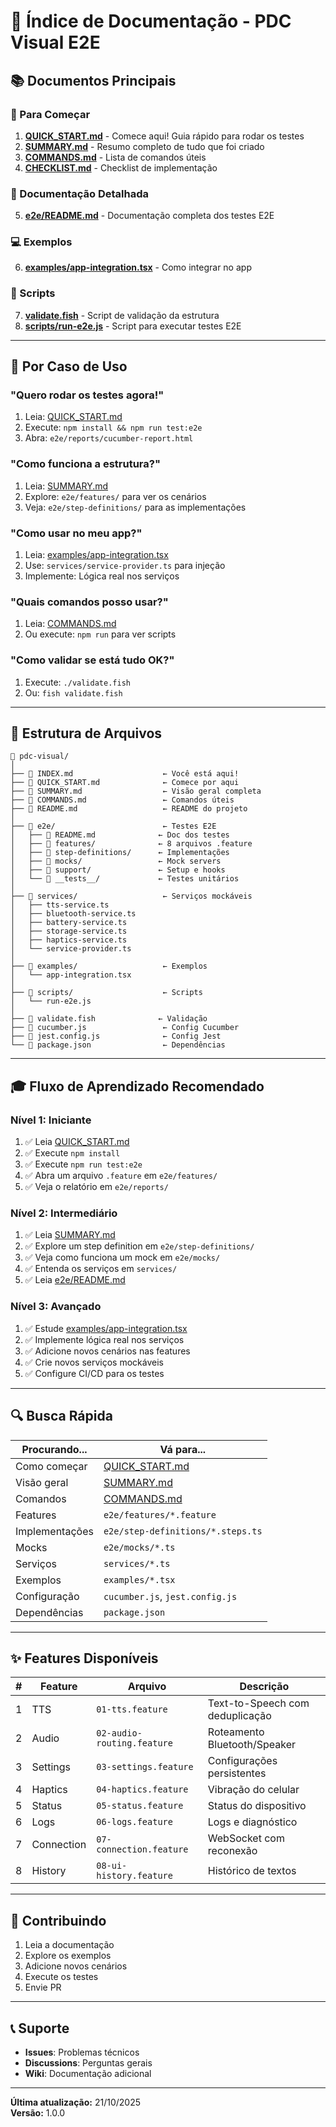 # 📖 Índice de Documentação - PDC Visual E2E

## 📚 Documentos Principais

### 🚀 Para Começar

1. **[QUICK_START.md](QUICK_START.md)** - Comece aqui! Guia rápido para rodar os testes
2. **[SUMMARY.md](SUMMARY.md)** - Resumo completo de tudo que foi criado
3. **[COMMANDS.md](COMMANDS.md)** - Lista de comandos úteis
4. **[CHECKLIST.md](CHECKLIST.md)** - Checklist de implementação

### 📖 Documentação Detalhada

5. **[e2e/README.md](e2e/README.md)** - Documentação completa dos testes E2E

### 💻 Exemplos

6. **[examples/app-integration.tsx](examples/app-integration.tsx)** - Como integrar no app

### 🔧 Scripts

7. **[validate.fish](validate.fish)** - Script de validação da estrutura
8. **[scripts/run-e2e.js](scripts/run-e2e.js)** - Script para executar testes E2E

---

## 🎯 Por Caso de Uso

### "Quero rodar os testes agora!"

1. Leia: [QUICK_START.md](QUICK_START.md)
2. Execute: `npm install && npm run test:e2e`
3. Abra: `e2e/reports/cucumber-report.html`

### "Como funciona a estrutura?"

1. Leia: [SUMMARY.md](SUMMARY.md)
2. Explore: `e2e/features/` para ver os cenários
3. Veja: `e2e/step-definitions/` para as implementações

### "Como usar no meu app?"

1. Leia: [examples/app-integration.tsx](examples/app-integration.tsx)
2. Use: `services/service-provider.ts` para injeção
3. Implemente: Lógica real nos serviços

### "Quais comandos posso usar?"

1. Leia: [COMMANDS.md](COMMANDS.md)
2. Ou execute: `npm run` para ver scripts

### "Como validar se está tudo OK?"

1. Execute: `./validate.fish`
2. Ou: `fish validate.fish`

---

## 📂 Estrutura de Arquivos

```
📁 pdc-visual/
│
├── 📄 INDEX.md                    ← Você está aqui!
├── 📄 QUICK_START.md              ← Comece por aqui
├── 📄 SUMMARY.md                  ← Visão geral completa
├── 📄 COMMANDS.md                 ← Comandos úteis
├── 📄 README.md                   ← README do projeto
│
├── 📁 e2e/                        ← Testes E2E
│   ├── 📄 README.md              ← Doc dos testes
│   ├── 📁 features/              ← 8 arquivos .feature
│   ├── 📁 step-definitions/      ← Implementações
│   ├── 📁 mocks/                 ← Mock servers
│   ├── 📁 support/               ← Setup e hooks
│   └── 📁 __tests__/             ← Testes unitários
│
├── 📁 services/                   ← Serviços mockáveis
│   ├── tts-service.ts
│   ├── bluetooth-service.ts
│   ├── battery-service.ts
│   ├── storage-service.ts
│   ├── haptics-service.ts
│   └── service-provider.ts
│
├── 📁 examples/                   ← Exemplos
│   └── app-integration.tsx
│
├── 📁 scripts/                    ← Scripts
│   └── run-e2e.js
│
├── 🐚 validate.fish              ← Validação
├── 📄 cucumber.js                 ← Config Cucumber
├── 📄 jest.config.js              ← Config Jest
└── 📄 package.json                ← Dependências
```

---

## 🎓 Fluxo de Aprendizado Recomendado

### Nível 1: Iniciante

1. ✅ Leia [QUICK_START.md](QUICK_START.md)
2. ✅ Execute `npm install`
3. ✅ Execute `npm run test:e2e`
4. ✅ Abra um arquivo `.feature` em `e2e/features/`
5. ✅ Veja o relatório em `e2e/reports/`

### Nível 2: Intermediário

1. ✅ Leia [SUMMARY.md](SUMMARY.md)
2. ✅ Explore um step definition em `e2e/step-definitions/`
3. ✅ Veja como funciona um mock em `e2e/mocks/`
4. ✅ Entenda os serviços em `services/`
5. ✅ Leia [e2e/README.md](e2e/README.md)

### Nível 3: Avançado

1. ✅ Estude [examples/app-integration.tsx](examples/app-integration.tsx)
2. ✅ Implemente lógica real nos serviços
3. ✅ Adicione novos cenários nas features
4. ✅ Crie novos serviços mockáveis
5. ✅ Configure CI/CD para os testes

---

## 🔍 Busca Rápida

| Procurando...  | Vá para...                        |
| -------------- | --------------------------------- |
| Como começar   | [QUICK_START.md](QUICK_START.md)  |
| Visão geral    | [SUMMARY.md](SUMMARY.md)          |
| Comandos       | [COMMANDS.md](COMMANDS.md)        |
| Features       | `e2e/features/*.feature`          |
| Implementações | `e2e/step-definitions/*.steps.ts` |
| Mocks          | `e2e/mocks/*.ts`                  |
| Serviços       | `services/*.ts`                   |
| Exemplos       | `examples/*.tsx`                  |
| Configuração   | `cucumber.js`, `jest.config.js`   |
| Dependências   | `package.json`                    |

---

## ✨ Features Disponíveis

| #   | Feature    | Arquivo                    | Descrição                       |
| --- | ---------- | -------------------------- | ------------------------------- |
| 1   | TTS        | `01-tts.feature`           | Text-to-Speech com deduplicação |
| 2   | Audio      | `02-audio-routing.feature` | Roteamento Bluetooth/Speaker    |
| 3   | Settings   | `03-settings.feature`      | Configurações persistentes      |
| 4   | Haptics    | `04-haptics.feature`       | Vibração do celular             |
| 5   | Status     | `05-status.feature`        | Status do dispositivo           |
| 6   | Logs       | `06-logs.feature`          | Logs e diagnóstico              |
| 7   | Connection | `07-connection.feature`    | WebSocket com reconexão         |
| 8   | History    | `08-ui-history.feature`    | Histórico de textos             |

---

## 🤝 Contribuindo

1. Leia a documentação
2. Explore os exemplos
3. Adicione novos cenários
4. Execute os testes
5. Envie PR

---

## 📞 Suporte

- **Issues**: Problemas técnicos
- **Discussions**: Perguntas gerais
- **Wiki**: Documentação adicional

---

**Última atualização:** 21/10/2025  
**Versão:** 1.0.0
